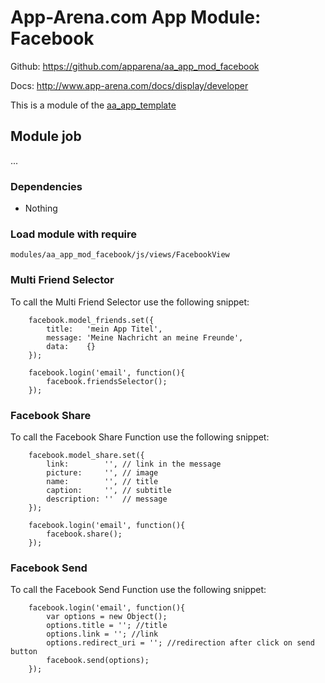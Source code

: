 # App-Arena.com App Module: Facebook
Github: https://github.com/apparena/aa_app_mod_facebook

Docs:   http://www.app-arena.com/docs/display/developer

This is a module of the [aa_app_template](https://github.com/apparena/aa_app_template)

## Module job
...

### Dependencies
* Nothing

### Load module with require
```
modules/aa_app_mod_facebook/js/views/FacebookView
```

### Multi Friend Selector
To call the Multi Friend Selector use the following snippet:
```
    facebook.model_friends.set({
        title:   'mein App Titel',
        message: 'Meine Nachricht an meine Freunde',
        data:    {}
    });

    facebook.login('email', function(){
        facebook.friendsSelector();
    });
```

### Facebook Share
To call the Facebook Share Function use the following snippet:
```
    facebook.model_share.set({
        link:        '', // link in the message
        picture:     '', // image
        name:        '', // title
        caption:     '', // subtitle
        description: ''  // message
    });

    facebook.login('email', function(){
        facebook.share();
    });
```

### Facebook Send
To call the Facebook Send Function use the following snippet:
```
    facebook.login('email', function(){
        var options = new Object();
        options.title = ''; //title
        options.link = ''; //link
        options.redirect_uri = ''; //redirection after click on send button
        facebook.send(options);
    });
```
